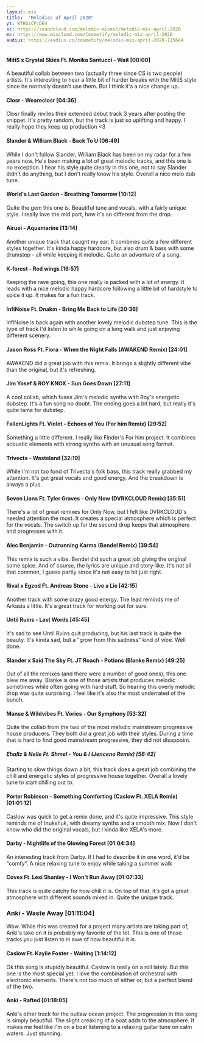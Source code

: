 ```yaml
---
layout: mix
title:  "Melodies of April 2020"
yt: W7HGiCPjDE4
sc: https://soundcloud.com/melodic-mixes5/melodic-mix-april-2020
mc: https://www.mixcloud.com/Cosmetify/melodic-mix-april-2020
audius: https://audius.co/cosmetify/melodic-mix-april-2020-115644
---
```


#### MitiS x Crystal Skies Ft. Monika Santucci - Wait [00:00]
A beautiful collab between two (actually three since CS is two people) artists. It's interesting to hear a little bit of harder breaks with the MitiS style since he normally doesn't use them. But I think it's a nice change up.

#### Closr - Weareclosr [04:36]
Closr finally reviles their extended debut track 3 years after posting the snippet. It's pretty random, but the track is just so uplifting and happy. I really hope they keep up production <3

#### Slander & William Black - Back To U [06:49]
While I don't follow Slander, William Black has been on my radar for a few years now. He's been making a lot of great melodic tracks, and this one is no exception. I hear his style quite clearly in this one, not to say Slander didn't do anything, but I don't really know his style. Overall a nice melo dub tune.

#### World's Last Garden - Breathing Tomorrow [10:12]
Quite the gem this one is. Beautiful tune and vocals, with a fairly unique style. I really love the mid part, how it's so different from the drop.

#### Airuei - Aquamarine [13:14]
Another unique track that caught my ear. It combines quite a few different styles together. It's kinda happy hardcore, but also drum & bass with some drumstep - all while keeping it melodic. Quite an adventure of a song.

#### K-forest - Red wings [16:57]
Keeping the rave going, this one really is packed with a lot of energy. It leads with a nice melodic happy hardcore following a little bit of hardstyle to spice it up. It makes for a fun track.

#### InfiNoise Ft. Dnakm - Bring Me Back to Life [20:36]
InfiNoise is back again with another lovely melodic dubstep tune. This is the type of track I'd listen to while going on a long walk and just enjoying different scenery.

#### Jason Ross Ft. Fiora - When the Night Falls (AWAKEND Remix) [24:01]
AWAKEND did a great job with this remix. It brings a slightly different vibe than the original, but it's refreshing.

#### Jim Yosef & ROY KNOX - Sun Goes Down [27:11]
A cool collab, which fuses Jim's melodic synths with Roy's energetic dubstep. It's a fun song no doubt. The ending goes a bit hard, but really it's quite tame for dubstep.

#### FallenLights Ft. Violet - Echoes of You (For him Remix) [29:52]
Something a little different. I really like Finder's For him project. It combines acoustic elements with strong synths with an unusual song format.

#### Trivecta - Wasteland [32:19]
While I'm not too fond of Trivecta's folk bass, this track really grabbed my attention. It's got great vocals and good energy. And the breakdown is always a plus.

#### Seven Lions Ft. Tyler Graves - Only Now (DVRKCLOUD Remix) [35:51]
There's a lot of great remixes for Only Now, but I felt like DVRKCLOUD's needed attention the most. It creates a special atmosphere which is perfect for the vocals. The switch up for the second drop keeps that atmosphere and progresses with it.

#### Alec Benjamin - Outrunning Karma (Bendel Remix) [39:54]
This remix is such a vibe. Bendel did such a great job giving the original some spice. And of course, the lyrics are unique and story-like. It's not all that common, I guess partly since it's not easy to hit just right.

#### Rival x Egzod Ft. Andreas Stone - Live a Lie [42:15]
Another track with some crazy good energy. The lead reminds me of Arkasia a little. It's a great track for working out for sure.

#### Until Ruins - Last Words [45:45]
It's sad to see Until Ruins quit producing, but his last track is quite the beauty. It's kinda sad, but a "grow from this sadness" kind of vibe. Well done.

#### Slander x Said The Sky Ft. JT Roach - Potions (Blanke Remix) [49:25]
Out of all the remixes (and there were a number of good ones), this one blew me away. Blanke is one of those artists that produces melodic sometimes while often going with hard stuff. So hearing this overly melodic drop was quite surprising. I feel like it's also the most underrated of the bunch.

#### Manse & Wildvibes Ft. Vories - Our Symphony [53:32]
Quite the collab from the two of the most melodic mainstream progressive house producers. They both did a great job with their styles. During a time that is hard to find good mainstream progressive, they did not disappoint.

##### Ehallz & Nelle Ft. Shmel - You & I (Jenceno Remix) [56:42]
Starting to slow things down a bit, this track does a great job combining the chill and energetic styles of progressive house together. Overall a lovely tune to start chilling out to.

#### Porter Robinson - Something Comforting (Caslow Ft. XELA Remix) [01:01:12]
Caslow was quick to get a remix done, and it's quite impressive. This style reminds me of Inukshuk, with dreamy synths and a smooth mix. Now I don't know who did the original vocals, but I kinda like XELA's more.

#### Darby - Nightlife of the Glowing Forest [01:04:34]
An interesting track from Darby. If I had to describe it in one word, it'd be "comfy". A nice relaxing tune to enjoy while taking a summer walk

#### Covex Ft. Lexi Shanley - I Won't Run Away [01:07:33]
This track is quite catchy for how chill it is. On top of that, it's got a great atmosphere with different sounds mixed in. Quite the unique track.

### Anki - Waste Away [01:11:04]
Wow. While this was created for a project many artists are taking part of, Anki's take on it is probably my favorite of the lot. This is one of those tracks you just listen to in awe of how beautiful it is.

#### Caslow Ft. Kaylie Foster - Waiting [1:14:12]
Ok this song is stupidly beautiful. Caslow is really on a roll lately. But this one is the most special yet. I love the combination of orchestral with electronic elements. There's not too much of either or, but a perfect blend of the two.

#### Anki - Rafted [01:18:05]
Anki's other track for the outlaw ocean project. The progression in this song is simply beautiful. The slight creaking of a boat adds to the atmosphere. It makes me feel like I'm on a boat listening to a relaxing guitar tune on calm waters. Just stunning.